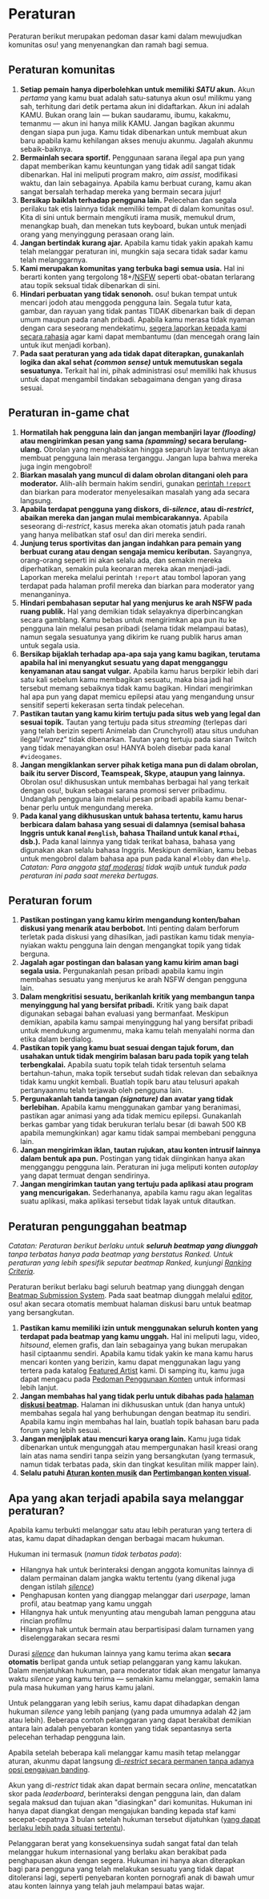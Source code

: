 # Peraturan

Peraturan berikut merupakan pedoman dasar kami dalam mewujudkan komunitas osu! yang menyenangkan dan ramah bagi semua.

## Peraturan komunitas

1. **Setiap pemain hanya diperbolehkan untuk memiliki *SATU* akun.** Akun *pertama* yang kamu buat adalah satu-satunya akun osu! milikmu yang sah, terhitung dari detik pertama akun ini didaftarkan. Akun ini adalah KAMU. Bukan orang lain — bukan saudaramu, ibumu, kakakmu, temanmu — akun ini hanya milik KAMU. Jangan bagikan akunmu dengan siapa pun juga. Kamu tidak dibenarkan untuk membuat akun baru apabila kamu kehilangan akses menuju akunmu. Jagalah akunmu sebaik-baiknya.
2. **Bermainlah secara sportif.** Penggunaan sarana ilegal apa pun yang dapat memberikan kamu keuntungan yang tidak adil sangat tidak dibenarkan. Hal ini meliputi program makro, *aim assist*, modifikasi waktu, dan lain sebagainya. Apabila kamu berbuat curang, kamu akan sangat bersalah terhadap mereka yang bermain secara jujur!
3. **Bersikap baiklah terhadap pengguna lain.** Pelecehan dan segala perilaku tak etis lainnya tidak memiliki tempat di dalam komunitas osu!. Kita di sini untuk bermain mengikuti irama musik, memukul drum, menangkap buah, dan menekan tuts keyboard, bukan untuk menjadi orang yang menyinggung perasaan orang lain.
4. **Jangan bertindak kurang ajar.** Apabila kamu tidak yakin apakah kamu telah melanggar peraturan ini, mungkin saja secara tidak sadar kamu telah melanggarnya.
5. **Kami merupakan komunitas yang terbuka bagi semua usia.** Hal ini berarti konten yang tergolong 18+/[NSFW](https://id.wikipedia.org/wiki/Not_safe_for_work) seperti obat-obatan terlarang atau topik seksual tidak dibenarkan di sini.
6. **Hindari perbuatan yang tidak senonoh.** osu! bukan tempat untuk mencari jodoh atau menggoda pengguna lain. Segala tutur kata, gambar, dan rayuan yang tidak pantas TIDAK dibenarkan baik di depan umum maupun pada ranah pribadi. Apabila kamu merasa tidak nyaman dengan cara seseorang mendekatimu, [segera laporkan kepada kami secara rahasia](/wiki/Reporting_bad_behaviour/Abuse) agar kami dapat membantumu (dan mencegah orang lain untuk ikut menjadi korban).
7. **Pada saat peraturan yang ada tidak dapat diterapkan, gunakanlah logika dan akal sehat *(common sense)* untuk memutuskan segala sesuatunya.** Terkait hal ini, pihak administrasi osu! memiliki hak khusus untuk dapat mengambil tindakan sebagaimana dengan yang dirasa sesuai.

## Peraturan in-game chat

1. **Hormatilah hak pengguna lain dan jangan membanjiri layar *(flooding)* atau mengirimkan pesan yang sama *(spamming)* secara berulang-ulang.** Obrolan yang menghabiskan hingga separuh layar tentunya akan membuat pengguna lain merasa terganggu. Jangan lupa bahwa mereka juga ingin mengobrol!
2. **Biarkan masalah yang muncul di dalam obrolan ditangani oleh para moderator.** Alih-alih bermain hakim sendiri, gunakan [perintah `!report`](/wiki/Reporting_bad_behaviour) dan biarkan para moderator menyelesaikan masalah yang ada secara langsung.
3. **Apabila terdapat pengguna yang diskors, di-*silence*, atau di-*restrict*, abaikan mereka dan jangan mulai membicarakannya.** Apabila seseorang di-*restrict*, kasus mereka akan otomatis jatuh pada ranah yang hanya melibatkan staf osu! dan diri mereka sendiri.
4. **Junjung terus sportivitas dan jangan indahkan para pemain yang berbuat curang atau dengan sengaja memicu keributan.** Sayangnya, orang-orang seperti ini akan selalu ada, dan semakin mereka diperhatikan, semakin pula keonaran mereka akan menjadi-jadi. Laporkan mereka melalui perintah `!report` atau tombol laporan yang terdapat pada halaman profil mereka dan biarkan para moderator yang menanganinya.
5. **Hindari pembahasan seputar hal yang menjurus ke arah NSFW pada ruang publik.** Hal yang demikian tidak selayaknya diperbincangkan secara gamblang. Kamu bebas untuk mengirimkan apa pun itu ke pengguna lain melalui pesan pribadi (selama tidak melampaui batas), namun segala sesuatunya yang dikirim ke ruang publik harus aman untuk segala usia.
6. **Bersikap bijaklah terhadap apa-apa saja yang kamu bagikan, terutama apabila hal ini menyangkut sesuatu yang dapat mengganggu kenyamanan atau sangat vulgar.** Apabila kamu harus berpikir lebih dari satu kali sebelum kamu membagikan sesuatu, maka bisa jadi hal tersebut memang sebaiknya tidak kamu bagikan. Hindari mengirimkan hal apa pun yang dapat memicu epilepsi atau yang mengandung unsur sensitif seperti kekerasan serta tindak pelecehan.
7. **Pastikan tautan yang kamu kirim tertuju pada situs web yang legal dan sesuai topik.** Tautan yang tertuju pada situs *streaming* (terlepas dari yang telah berizin seperti Animelab dan Crunchyroll) atau situs unduhan ilegal/"*warez*" tidak dibenarkan. Tautan yang tertuju pada siaran Twitch yang tidak menayangkan osu! HANYA boleh disebar pada kanal `#videogames`.
8. **Jangan mengiklankan server pihak ketiga mana pun di dalam obrolan, baik itu server Discord, Teamspeak, Skype, ataupun yang lainnya.** Obrolan osu! dikhususkan untuk membahas berbagai hal yang terkait dengan osu!, bukan sebagai sarana promosi server pribadimu. Undanglah pengguna lain melalui pesan pribadi apabila kamu benar-benar perlu untuk mengundang mereka.
9. **Pada kanal yang dikhususkan untuk bahasa tertentu, kamu harus berbicara dalam bahasa yang sesuai di dalamnya (semisal bahasa Inggris untuk kanal `#english`, bahasa Thailand untuk kanal `#thai`, dsb.).** Pada kanal lainnya yang tidak terikat bahasa, bahasa yang digunakan akan selalu bahasa Inggris. Meskipun demikian, kamu bebas untuk mengobrol dalam bahasa apa pun pada kanal `#lobby` dan `#help`. *Catatan: Para anggota [staf moderasi](/wiki/People/Global_Moderation_Team) tidak wajib untuk tunduk pada peraturan ini pada saat mereka bertugas.*

## Peraturan forum

1. **Pastikan postingan yang kamu kirim mengandung konten/bahan diskusi yang menarik atau berbobot.** Inti penting dalam berforum terletak pada diskusi yang dihasilkan, jadi pastikan kamu tidak menyia-nyiakan waktu pengguna lain dengan mengangkat topik yang tidak berguna.
2. **Jagalah agar postingan dan balasan yang kamu kirim aman bagi segala usia.** Pergunakanlah pesan pribadi apabila kamu ingin membahas sesuatu yang menjurus ke arah NSFW dengan pengguna lain.
3. **Dalam mengkritisi sesuatu, berikanlah kritik yang membangun tanpa menyinggung hal yang bersifat pribadi.** Kritik yang baik dapat digunakan sebagai bahan evaluasi yang bermanfaat. Meskipun demikian, apabila kamu sampai menyinggung hal yang bersifat pribadi untuk mendukung argumenmu, maka kamu telah menyalahi norma dan etika dalam berdialog.
4. **Pastikan topik yang kamu buat sesuai dengan tajuk forum, dan usahakan untuk tidak mengirim balasan baru pada topik yang telah terbengkalai.** Apabila suatu topik telah tidak tersentuh selama bertahun-tahun, maka topik tersebut sudah tidak relevan dan sebaiknya tidak kamu ungkit kembali. Buatlah topik baru atau telusuri apakah pertanyaanmu telah terjawab oleh pengguna lain.
5. **Pergunakanlah tanda tangan *(signature)* dan avatar yang tidak berlebihan.** Apabila kamu menggunakan gambar yang beranimasi, pastikan agar animasi yang ada tidak memicu epilepsi. Gunakanlah berkas gambar yang tidak berukuran terlalu besar (di bawah 500 KB apabila memungkinkan) agar kamu tidak sampai membebani pengguna lain.
6. **Jangan mengirimkan iklan, tautan rujukan, atau konten intrusif lainnya dalam bentuk apa pun.** Postingan yang tidak diinginkan hanya akan mengganggu pengguna lain. Peraturan ini juga meliputi konten *autoplay* yang dapat termuat dengan sendirinya.
7. **Jangan mengirimkan tautan yang tertuju pada aplikasi atau program yang mencurigakan.** Sederhananya, apabila kamu ragu akan legalitas suatu aplikasi, maka aplikasi tersebut tidak layak untuk ditautkan.

## Peraturan pengunggahan beatmap

*Catatan: Peraturan berikut berlaku untuk **seluruh beatmap yang diunggah** tanpa terbatas hanya pada beatmap yang berstatus Ranked. Untuk peraturan yang lebih spesifik seputar beatmap Ranked, kunjungi [Ranking Criteria](/wiki/Ranking_criteria).*

Peraturan berikut berlaku bagi seluruh beatmap yang diunggah dengan [Beatmap Submission System](/wiki/Beatmapping/Beatmap_submission). Pada saat beatmap diunggah melalui [editor](/wiki/Client/Beatmap_editor), osu! akan secara otomatis membuat halaman diskusi baru untuk beatmap yang bersangkutan.

1. **Pastikan kamu memiliki izin untuk menggunakan seluruh konten yang terdapat pada beatmap yang kamu unggah.** Hal ini meliputi lagu, video, *hitsound*, elemen grafis, dan lain sebagainya yang bukan merupakan hasil ciptaanmu sendiri. Apabila kamu tidak yakin ke mana kamu harus mencari konten yang berizin, kamu dapat menggunakan lagu yang tertera pada katalog [Featured Artist](https://osu.ppy.sh/beatmaps/artists) kami. Di samping itu, kamu juga dapat mengacu pada [Pedoman Penggunaan Konten](/wiki/Rules/Content_usage_guidelines) untuk informasi lebih lanjut.
2. **Jangan membahas hal yang tidak perlu untuk dibahas pada [halaman diskusi beatmap](/wiki/Beatmap_discussion).** Halaman ini dikhususkan untuk (dan hanya untuk) membahas segala hal yang berhubungan dengan beatmap itu sendiri. Apabila kamu ingin membahas hal lain, buatlah topik bahasan baru pada forum yang lebih sesuai.
3. **Jangan menjiplak atau mencuri karya orang lain.** Kamu juga tidak dibenarkan untuk mengunggah atau mempergunakan hasil kreasi orang lain atas nama sendiri tanpa seizin yang bersangkutan (yang termasuk, namun tidak terbatas pada, skin dan tingkat kesulitan milik mapper lain).
4. **Selalu patuhi [Aturan konten musik](Song_Content_Rules) dan [Pertimbangan konten visual](Visual_Content_Considerations).**

## Apa yang akan terjadi apabila saya melanggar peraturan?

Apabila kamu terbukti melanggar satu atau lebih peraturan yang tertera di atas, kamu dapat dihadapkan dengan berbagai macam hukuman.

Hukuman ini termasuk (*namun tidak terbatas pada*):

- Hilangnya hak untuk berinteraksi dengan anggota komunitas lainnya di dalam permainan dalam jangka waktu tertentu (yang dikenal juga dengan istilah *[silence](/wiki/Silence)*)
- Penghapusan konten yang dianggap melanggar dari *userpage*, laman profil, atau beatmap yang kamu unggah
- Hilangnya hak untuk menyunting atau mengubah laman pengguna atau rincian profilmu
- Hilangnya hak untuk bermain atau berpartisipasi dalam turnamen yang diselenggarakan secara resmi

Durasi *[silence](/wiki/Silence)* dan hukuman lainnya yang kamu terima akan **secara otomatis** berlipat ganda untuk setiap pelanggaran yang kamu lakukan. Dalam menjatuhkan hukuman, para moderator tidak akan mengatur lamanya waktu *silence* yang kamu terima — semakin kamu melanggar, semakin lama pula masa hukuman yang harus kamu jalani.

Untuk pelanggaran yang lebih serius, kamu dapat dihadapkan dengan hukuman *silence* yang lebih panjang (yang pada umumnya adalah 42 jam atau lebih). Beberapa contoh pelanggaran yang dapat berakibat demikian antara lain adalah penyebaran konten yang tidak sepantasnya serta pelecehan terhadap pengguna lain.

Apabila setelah beberapa kali melanggar kamu masih tetap melanggar aturan, akunmu dapat langsung [di-*restrict* secara permanen tanpa adanya opsi pengajuan banding](/wiki/Help_centre/Account_restrictions).

Akun yang di-*restrict* tidak akan dapat bermain secara *online*, mencatatkan skor pada *leaderboard*, berinteraksi dengan pengguna lain, dan dalam segala maksud dan tujuan akan "diasingkan" dari komunitas. Hukuman ini hanya dapat diangkat dengan mengajukan banding kepada staf kami secepat-cepatnya 3 bulan setelah hukuman tersebut dijatuhkan ([yang dapat berlaku lebih pada situasi tertentu](/wiki/Help_centre/Account_restrictions#reasons)).

Pelanggaran berat yang konsekuensinya sudah sangat fatal dan telah melanggar hukum internasional yang berlaku akan berakibat pada penghapusan akun dengan segera. Hukuman ini hanya akan diterapkan bagi para pengguna yang telah melakukan sesuatu yang tidak dapat ditoleransi lagi, seperti penyebaran konten pornografi anak di bawah umur atau konten lainnya yang telah jauh melampaui batas wajar.
